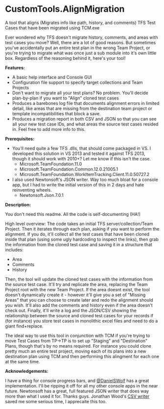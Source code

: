 # CustomTools.AlignMigration
A tool that aligns (Migrates info like path, history, and comments) TFS Test Cases that have been migrated using TCM.exe

Ever wondered why TFS doesn't migrate history, comments, and areas with test cases you move? Well, there are a lot of good reasons. 
But sometimes you've accidentally put an entire test plan in the wrong Team Project, or you're trying to migrate what was once just
a sub module into it's own little box. Regardless of the reasoning behind it, here's your tool!

**Features:**
* A basic help interface and Console GUI
* Configuration file support to specify target collections and Team Projects
* Don't want to migrate all your test plans? No problem. You'll decide plan-by-plan if you want to "Align" cloned test cases
* Produces a barebones log file that documents alignment errors in limited detail, like areas that are missing from the destination team project or template incompatibilities that block a save.
* Produces a migration report in both CSV and JSON so that you can see all your new test case IDs, and what areas the source test cases resided in. Feel free to add more info to this.

**Prerequisites:**
* You'll need quite a few TFS .dlls, that should come packaged in VS. I developed this solution in VS 2013 and tested it against TFS 2013, though it should work with 2010+? Let me know if this isn't the case. 
    * Microsoft.TeamFoundation.11.0
    * Microsoft.TeamFoundation.Common.12.0.21005.1
    * Microsoft.TeamFoundation.WorkItemTracking.Client.11.0.50727.2
* I also used Newtonsoft's JSON writer. Way too much bloat for a console app, but I had to write the initial version of this in 2 days and hate reinventing wheels.
    * Newtonsoft.Json.7.0.1

**Description:**

You don't need this readme. All the code is self-documenting (HA!)

High level overview: The code takes an initial TFS server/collection/Team Project. Then it iterates through each plan, asking if you want to perform the alignment. If you do, it'll collect all the test cases that have been cloned inside that plan (using some ugly hardcoding to inspect the links), then grab the information from the cloned test case and saving it in a structure that includes:
* Area
* Comments
* History

Then, the tool will update the cloned test cases with the information from the source test case. It'll try and replicate the area, replacing the Team Project root with the new Team Project. If the area doesnt exist, the tool doesn't dynamically create it - however it'll give you a set of "Missing Areas" that you can choose to create later and redo the alignment should you wish. It'll also add the comments and history even if the area doesn't check out.
Finally, it'll write a log and the JSON/CSV showing the relationship between the source and cloned test cases for your records if (for instance) you store test cases in monolithic excel files and need to do a giant find+replace. 

The ideal way to use this tool in conjunction with TCM if you're trying to move Test Cases from TP->TP is to set up "Staging" and "Destination" Plans, though that's by no means required. For instance you could clone pretty much an entire test project, moving each of its plans into a new destination plan using TCM and then performing this alingment for each one at the same time.

**Acknowledgements:**

I have a thing for console progress bars, and [@DanielSWolf](https://gist.github.com/DanielSWolf) has a great implementation. I'll be ripping it off for all my other console apps in the near future.
Newtonsoft has a great, full featured JSON writer that does way more than what I used it for. Thanks guys.
Jonathan Wood's [CSV writer](http://www.blackbeltcoder.com/Articles/files/reading-and-writing-csv-files-in-c) saved me some serious time, I apprecaite this too.
